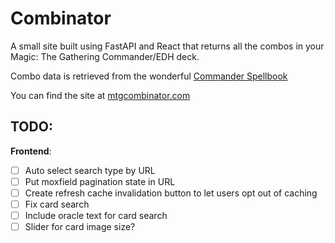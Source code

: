 # Combinator

A small site built using FastAPI and React that returns all the combos in your Magic: The Gathering Commander/EDH deck.

Combo data is retrieved from the wonderful [Commander Spellbook](https://commanderspellbook.com/)

You can find the site at [mtgcombinator.com](https://mtgcombinator.com/)

## TODO:

**Frontend**:   
- [ ] Auto select search type by URL
- [ ] Put moxfield pagination state in URL
- [ ] Create refresh cache invalidation button to let users opt out of caching
- [ ] Fix card search
- [ ] Include oracle text for card search
- [ ] Slider for card image size?
